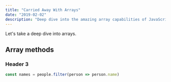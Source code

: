 ```yaml
---
title: "Carried Away With Arrays"
date: "2019-02-02"
description: "Deep dive into the amazing array capabilities of JavaScript"
---
```


Let's take a deep dive into arrays.

## Array methods

### Header 3

<!-- prettier-ignore -->
```javascript
const names = people.filter(person => person.name)
```
